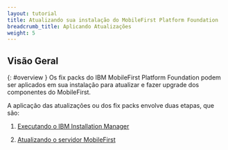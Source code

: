 ```yaml
---
layout: tutorial
title: Atualizando sua instalação do MobileFirst Platform Foundation
breadcrumb_title: Aplicando Atualizações
weight: 5
---
```

<!-- NLS_CHARSET=UTF-8 -->
## Visão Geral
{: #overview }
Os fix packs do IBM MobileFirst Platform Foundation podem ser aplicados em sua instalação para atualizar e fazer upgrade dos componentes do MobileFirst.

A aplicação das atualizações ou dos fix packs envolve duas etapas, que são:

1. [Executando o IBM Installation Manager](installation-manager)

2. [Atualizando o servidor MobileFirst](appserver-update)
